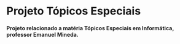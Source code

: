 # Projeto Tópicos Especiais
#### Projeto relacionado a matéria Tópicos Especiais em Informática, professor Emanuel Mineda.
